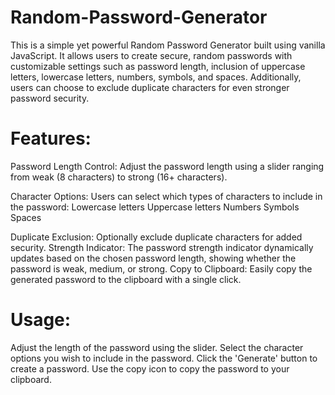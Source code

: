 # Random-Password-Generator
This is a simple yet powerful Random Password Generator built using vanilla JavaScript.
It allows users to create secure, random passwords with customizable settings such as password length,
inclusion of uppercase letters, lowercase letters, numbers, symbols, and spaces. Additionally,
users can choose to exclude duplicate characters for even stronger password security.

# Features:
Password Length Control: Adjust the password length using a slider ranging from weak (8 characters) to strong (16+ characters).

Character Options: Users can select which types of characters to include in the password:
Lowercase letters
Uppercase letters
Numbers
Symbols
Spaces

Duplicate Exclusion: Optionally exclude duplicate characters for added security.
Strength Indicator: The password strength indicator dynamically updates based on the chosen password length, showing whether the password is weak, medium, or strong.
Copy to Clipboard: Easily copy the generated password to the clipboard with a single click.

# Usage:
Adjust the length of the password using the slider.
Select the character options you wish to include in the password.
Click the 'Generate' button to create a password.
Use the copy icon to copy the password to your clipboard.

